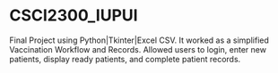 # CSCI2300_IUPUI
Final Project using Python|Tkinter|Excel CSV. It worked as a simplified Vaccination Workflow and Records. Allowed users to login, enter new patients, display ready patients, and complete patient records.

